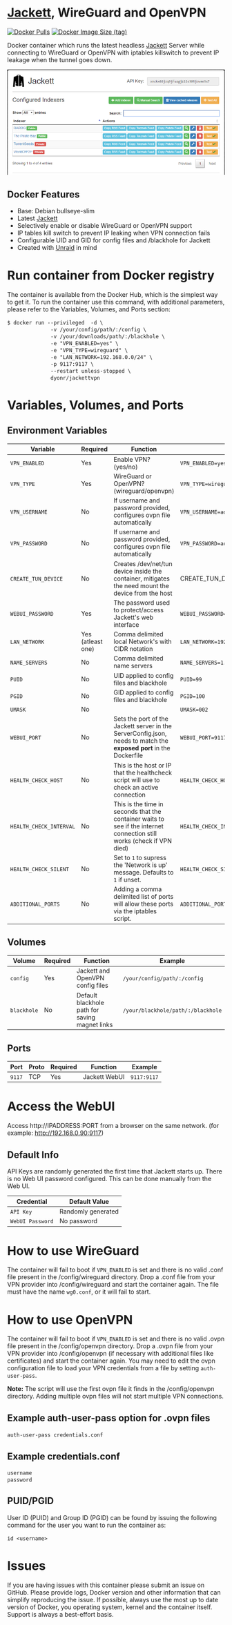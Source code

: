 # [Jackett](https://github.com/Jackett/Jackett), WireGuard and OpenVPN
[![Docker Pulls](https://img.shields.io/docker/pulls/dyonr/jackettvpn)](https://hub.docker.com/r/dyonr/jackettvpn)
[![Docker Image Size (tag)](https://img.shields.io/docker/image-size/dyonr/jackettvpn/latest)](https://hub.docker.com/r/dyonr/jackettvpn)

Docker container which runs the latest headless [Jackett](https://github.com/Jackett/Jackett) Server while connecting to WireGuard or OpenVPN with iptables killswitch to prevent IP leakage when the tunnel goes down.

[preview]: https://raw.githubusercontent.com/DyonR/docker-templates/master/Screenshots/jackettvpn/jackettvpn-mainpage.png "Jackett Preview"
![alt text][preview]

## Docker Features
* Base: Debian bullseye-slim
* Latest [Jackett](https://github.com/Jackett/Jackett)
* Selectively enable or disable WireGuard or OpenVPN support
* IP tables kill switch to prevent IP leaking when VPN connection fails
* Configurable UID and GID for config files and /blackhole for Jackett
* Created with [Unraid](https://unraid.net/) in mind

# Run container from Docker registry
The container is available from the Docker Hub, which is the simplest way to get it.
To run the container use this command, with additional parameters, please refer to the Variables, Volumes, and Ports section:

```
$ docker run --privileged  -d \
              -v /your/config/path/:/config \
              -v /your/downloads/path/:/blackhole \
              -e "VPN_ENABLED=yes" \
              -e "VPN_TYPE=wireguard" \
              -e "LAN_NETWORK=192.168.0.0/24" \
              -p 9117:9117 \
              --restart unless-stopped \
              dyonr/jackettvpn
```

# Variables, Volumes, and Ports
## Environment Variables
| Variable | Required | Function | Example | Default |
|----------|----------|----------|----------|----------|
|`VPN_ENABLED`| Yes | Enable VPN? (yes/no)|`VPN_ENABLED=yes`|`yes`|
|`VPN_TYPE`| Yes | WireGuard or OpenVPN? (wireguard/openvpn)|`VPN_TYPE=wireguard`|`openvpn`|
|`VPN_USERNAME`| No | If username and password provided, configures ovpn file automatically |`VPN_USERNAME=ad8f64c02a2de`||
|`VPN_PASSWORD`| No | If username and password provided, configures ovpn file automatically |`VPN_PASSWORD=ac98df79ed7fb`||
|`CREATE_TUN_DEVICE`| No | Creates /dev/net/tun device inside the container, mitigates the need mount the device from the host |CREATE_TUN_DEVICE=true||
|`WEBUI_PASSWORD`| Yes | The password used to protect/access Jackett's web interface |`WEBUI_PASSWORD=RJayoLnKPjeyHbo-_ziH`||
|`LAN_NETWORK`| Yes (atleast one) | Comma delimited local Network's with CIDR notation |`LAN_NETWORK=192.168.0.0/24,10.10.0.0/24`||
|`NAME_SERVERS`| No | Comma delimited name servers |`NAME_SERVERS=1.1.1.1,1.0.0.1`|`1.1.1.1,1.0.0.1`|
|`PUID`| No | UID applied to config files and blackhole |`PUID=99`|`99`|
|`PGID`| No | GID applied to config files and blackhole |`PGID=100`|`100`|
|`UMASK`| No | |`UMASK=002`|`002`|
|`WEBUI_PORT`| No | Sets the port of the Jackett server in the ServerConfig.json, needs to match the **exposed port** in the Dockerfile  |`WEBUI_PORT=9117`|`9117`|
|`HEALTH_CHECK_HOST`| No |This is the host or IP that the healthcheck script will use to check an active connection|`HEALTH_CHECK_HOST=one.one.one.one`|`one.one.one.one`|
|`HEALTH_CHECK_INTERVAL`| No |This is the time in seconds that the container waits to see if the internet connection still works (check if VPN died)|`HEALTH_CHECK_INTERVAL=300`|`300`|
|`HEALTH_CHECK_SILENT`| No |Set to `1` to supress the 'Network is up' message. Defaults to `1` if unset.|`HEALTH_CHECK_SILENT=1`|`1`|
|`ADDITIONAL_PORTS`| No |Adding a comma delimited list of ports will allow these ports via the iptables script.|`ADDITIONAL_PORTS=1234,8112`||

## Volumes
| Volume | Required | Function | Example |
|----------|----------|----------|----------|
| `config` | Yes | Jackett and OpenVPN config files | `/your/config/path/:/config`|
| `blackhole` | No | Default blackhole path for saving magnet links | `/your/blackhole/path/:/blackhole`|

## Ports
| Port | Proto | Required | Function | Example |
|----------|----------|----------|----------|----------|
| `9117` | TCP | Yes | Jackett WebUI | `9117:9117`|

# Access the WebUI
Access http://IPADDRESS:PORT from a browser on the same network. (for example: http://192.168.0.90:9117)

## Default Info
API Keys are randomly generated the first time that Jackett starts up. There is no Web UI password configured. This can be done manually from the Web UI.

| Credential | Default Value |
|----------|----------|
|`API Key`| Randomly generated |
|`WebUI Password`| No password |

# How to use WireGuard 
The container will fail to boot if `VPN_ENABLED` is set and there is no valid .conf file present in the /config/wireguard directory. Drop a .conf file from your VPN provider into /config/wireguard and start the container again. The file must have the name `wg0.conf`, or it will fail to start.

# How to use OpenVPN
The container will fail to boot if `VPN_ENABLED` is set and there is no valid .ovpn file present in the /config/openvpn directory. Drop a .ovpn file from your VPN provider into /config/openvpn (if necessary with additional files like certificates) and start the container again. You may need to edit the ovpn configuration file to load your VPN credentials from a file by setting `auth-user-pass`.

**Note:** The script will use the first ovpn file it finds in the /config/openvpn directory. Adding multiple ovpn files will not start multiple VPN connections.

## Example auth-user-pass option for .ovpn files
`auth-user-pass credentials.conf`

## Example credentials.conf
```
username
password
```

## PUID/PGID
User ID (PUID) and Group ID (PGID) can be found by issuing the following command for the user you want to run the container as:

```
id <username>
```

# Issues
If you are having issues with this container please submit an issue on GitHub.
Please provide logs, Docker version and other information that can simplify reproducing the issue.
If possible, always use the most up to date version of Docker, you operating system, kernel and the container itself. Support is always a best-effort basis.